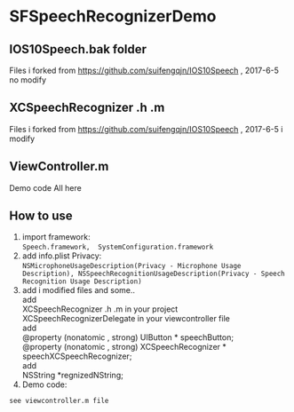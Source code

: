 # SFSpeechRecognizerDemo  
## IOS10Speech.bak folder  
Files i forked from https://github.com/suifengqjn/IOS10Speech , 2017-6-5 no modify  
## XCSpeechRecognizer .h .m  
Files i forked from https://github.com/suifengqjn/IOS10Speech , 2017-6-5 i modify  
## ViewController.m
Demo code All here
## How to use  
1. import framework:  
```Speech.framework,  SystemConfiguration.framework```  
2. add info.plist Privacy:  
```NSMicrophoneUsageDescription(Privacy - Microphone Usage Description), NSSpeechRecognitionUsageDescription(Privacy - Speech Recognition Usage Description)```  
3. add i modified files and some..  
add  
XCSpeechRecognizer .h .m in your project  
XCSpeechRecognizerDelegate in your viewcontroller file  
add  
@property (nonatomic , strong) UIButton *           speechButton;  
@property (nonatomic , strong) XCSpeechRecognizer * speechXCSpeechRecognizer;  
add  
NSString *regnizedNString;  
6. Demo code:  
```  
see viewcontroller.m file
```  
